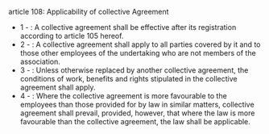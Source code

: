 article 108: Applicability of collective Agreement

<ul>
			<li>1 - : A collective agreement shall be effective after its registration according to article 105 hereof.<ul>
			</ul></li>			<li>2 - : A collective agreement shall apply to all parties covered by it and to those other employees of the undertaking who are not members of the association.<ul>
			</ul></li>			<li>3 - : Unless otherwise replaced by another collective agreement, the conditions of work, benefits and rights stipulated in the collective agreement shall apply.<ul>
			</ul></li>			<li>4 - : Where the collective agreement is more favourable to the employees than those provided for by law in similar matters, collective agreement shall prevail, provided, however, that where the law is more favourable than the collective agreement, the law shall be applicable.<ul>
			</ul></li></ul>